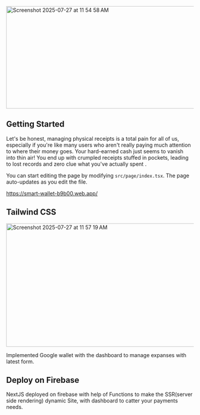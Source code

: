 
<img width="643" height="275" alt="Screenshot 2025-07-27 at 11 54 58 AM" src="https://github.com/user-attachments/assets/61909260-d6ab-416c-930f-f628ad583d4a" />

## Getting Started


Let's be honest, managing physical receipts is a total pain for all of us, especially if you're like many users who aren't really paying much attention to where their money goes. Your hard-earned cash just seems to vanish into thin air! You end up with crumpled receipts stuffed in pockets, leading to lost records and zero clue what you've actually spent .



You can start editing the page by modifying `src/page/index.tsx`. The page auto-updates as you edit the file.

https://smart-wallet-b9b00.web.app/ 

## Tailwind CSS
<img width="828" height="331" alt="Screenshot 2025-07-27 at 11 57 19 AM" src="https://github.com/user-attachments/assets/84e9b4d2-dd38-4d0f-9e1e-2f97d474388d" />

Implemented Google wallet with the dashboard to manage expanses with latest form.

## Deploy on Firebase

NextJS deployed on firebase with help of Functions to make the SSR(server side rendering) dynamic Site, with dashboard to catter your payments needs.

